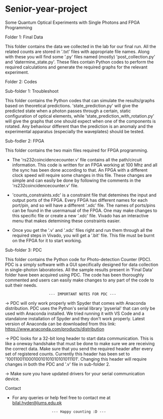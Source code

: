 # Senior-year-project
Some Quantum Optical Experiments with Single Photons and FPGA Programming

Folder 1: Final Data

This folder contains the data we collected in the lab for our final run. All the related counts are stored in '.txt' files
with appropriate file names. Along with these you will find some '.py' files named (mostly) 'post_collection.py' and
'datermine_state.py'. These files contain Python codes to perform the required calculations and generate the required graphs
for the relevant experiment.

Folder 2: Codes

Sub-folder 1: Troubleshoot

This folder contains the Python codes that can simulate the results/graphs based on theoretical predictions. 'state_prediction.py'
will give the predicted state when a photon passes through a certain, static configuration of optical elements, while
'state_prediction_with_rotation.py' will  give the graphs that one should expect when one of the components is rotated. Any
behaviour different than the prediction is an anomaly and the experimental apparatus (especially the waveplates) should be tested. 

Sub-fodler 2: FPGA

This folder contains the two main files required for FPGA programming.

- The 'rs232coincidencecounter.v' file contains all the path/circuit information. This code is written for an FPGA working at 
100 Mhz and all the sync has been done according to that. An FPGA with a different clock speed will require some changes in this
file. These changes are simple and can easily be done by following the comments in the 'rs232coincidencecounter.v' file.

- 'counts_constraints.xdc' is a constraint file that detemines the input and output ports of the FPGA. Every FPGA has different
names for each port/pin, and so will have a different '.xdc' file. The names of ports/pins can be found in the usermanual of the
FPGA. One may make changes to this specific file or create a new '.xdc' file. Vivado has an interactive menu that makes detemining
these constraints easier. 

- Once you get the '.v' and '.xdc' files right and run them through all the required steps in Vivado, you will get a '.bit' file.
This file must be burnt on the FPGA for it to start working.

Sub-folder 3: PDC

This folder contains the Python code for Photo-detection Counter (PDC). PDC is a simply software with a GUI specifically designed
for data collection in single-photon laboratories. All the sample results present in 'Final Data' folder have been acquired using
PDC. The code has been thoroughly commented and users can easily make changes to any part of the code to suit their needs.

						--- IMPORTANT NOTES FOR PDC ---

-> PDC will only work properly with Spyder that comes with Anaconda distribution. PDC uses the Python's serial library 'pyserial'
that can only be used with Anaconda installed. We tried running it with VS Code and a standalone installation of Spyder and
they don't work properly. Latest version of Anaconda can be downloaded from this link: https://www.anaconda.com/products/distribution

-> PDC looks for a 32-bit long header to start data communication. This is like a oneway handshake that must be done to make sure we
are receiving the correct data. Make sure that you send the required header after every set of registered counts. Currently
this header has been set to '10011001100010010101010101011101'. Changing this header will require changes in both the PDC and
'.v' file in sub-folder 2.

-> Make sure you have updated drivers for your serial communication device.

Contact

- For any queries or help feel free to contact me at bilal.hyder@lums.edu.pk

						
						--- Happy counting :D ---
